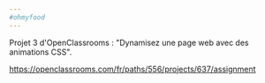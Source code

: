 ```yaml
---
#ohmyfood
---
```


Projet 3 d'OpenClassrooms : "Dynamisez une page web avec des animations CSS".

https://openclassrooms.com/fr/paths/556/projects/637/assignment
